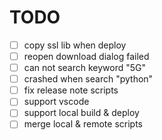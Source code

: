 # TODO

- [ ] copy ssl lib when deploy
- [ ] reopen download dialog failed
- [ ] can not search keyword "5G"
- [ ] crashed when search "python"
- [ ] fix release note scripts
- [ ] support vscode
- [ ] support local build & deploy
- [ ] merge local & remote scripts
